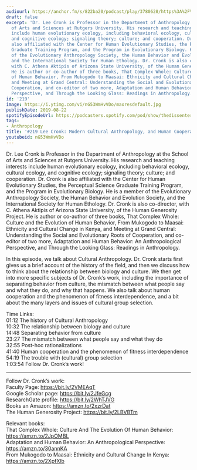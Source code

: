 ```yaml
---
audiourl: https://anchor.fm/s/822ba20/podcast/play/3780628/https%3A%2F%2Fd3ctxlq1ktw2nl.cloudfront.net%2Fproduction%2F2019-6-6%2F18281604-44100-2-6cfc591da3739.m4a
draft: false
excerpt: 'Dr. Lee Cronk is Professor in the Department of Anthropology at the School
  of Arts and Sciences at Rutgers University. His research and teaching interests
  include human evolutionary ecology, including behavioral ecology, cultural ecology,
  and cognitive ecology; signaling theory; culture; and cooperation. Dr. Cronk is
  also affiliated with the Center for Human Evolutionary Studies, the Perceptual Science
  Graduate Training Program, and the Program in Evolutionary Biology. He is a member
  of the Evolutionary Anthropology Society, the Human Behavior and Evolution Society,
  and the International Society for Human Ethology. Dr. Cronk is also co-director,
  with C. Athena Aktipis of Arizona State University, of the Human Generosity Project.
  He is author or co-author of three books, That Complex Whole: Culture and the Evolution
  of Human Behavior, From Mukogodo to Maasai: Ethnicity and Cultural Change in Kenya,
  and Meeting at Grand Central: Understanding the Social and Evolutionary Roots of
  Cooperation, and co-editor of two more, Adaptation and Human Behavior: An Anthropological
  Perspective, and Through the Looking Glass: Readings in Anthropology.'
id: '219'
image: https://i.ytimg.com/vi/nG53WmHvVDo/maxresdefault.jpg
publishDate: 2019-08-22
spotifyEpisodeUrl: https://podcasters.spotify.com/pod/show/thedissenter/episodes/219-Lee-Cronk-Modern-Cultural-Anthropology--And-Human-Cooperation-e4hsik
tags:
- Anthropology
title: '#219 Lee Cronk: Modern Cultural Anthropology, and Human Cooperation'
youtubeid: nG53WmHvVDo
---
```

<div class="timelinks">

Dr. Lee Cronk is Professor in the Department of Anthropology at the School of Arts and Sciences at Rutgers University. His research and teaching interests include human evolutionary ecology, including behavioral ecology, cultural ecology, and cognitive ecology; signaling theory; culture; and cooperation. Dr. Cronk is also affiliated with the Center for Human Evolutionary Studies, the Perceptual Science Graduate Training Program, and the Program in Evolutionary Biology. He is a member of the Evolutionary Anthropology Society, the Human Behavior and Evolution Society, and the International Society for Human Ethology. Dr. Cronk is also co-director, with C. Athena Aktipis of Arizona State University, of the Human Generosity Project. He is author or co-author of three books, That Complex Whole: Culture and the Evolution of Human Behavior, From Mukogodo to Maasai: Ethnicity and Cultural Change in Kenya, and Meeting at Grand Central: Understanding the Social and Evolutionary Roots of Cooperation, and co-editor of two more, Adaptation and Human Behavior: An Anthropological Perspective, and Through the Looking Glass: Readings in Anthropology.

In this episode, we talk about Cultural Anthropology. Dr. Cronk starts first gives us a brief account of the history of the field, and then we discuss how to think about the relationship between biology and culture. We then get into more specific subjects of Dr. Cronk’s work, including the importance of separating behavior from culture, the mismatch between what people say and what they do, and why that happens. We also talk about human cooperation and the phenomenon of fitness interdependence, and a bit about the many layers and issues of cultural group selection.

Time Links:  
<time>01:12</time> The history of Cultural Anthropology  
<time>10:32</time> The relationship between biology and culture  
<time>14:48</time> Separating behavior from culture                              
<time>23:27</time> The mismatch between what people say and what they do  
<time>32:55</time> Post-hoc rationalizations  
<time>41:40</time> Human cooperation and the phenomenon of fitness interdependence  
<time>54:19</time> The trouble with (cultural) group selection  
<time>1:03:54</time> Follow Dr. Cronk’s work!

---

Follow Dr. Cronk’s work:  
Faculty Page: https://bit.ly/2VMEAqT  
Google Scholar page: https://bit.ly/2JfeGcg  
ResearchGate profile: https://bit.ly/2WhTJVG  
Books an Amazon: https://amzn.to/2xzrDat  
The Human Generosity Project: https://bit.ly/2LBVBTm

Relevant books:  
That Complex Whole: Culture And The Evolution Of Human Behavior: https://amzn.to/2JpOMBL  
Adaptation and Human Behavior: An Anthropological Perspective: https://amzn.to/30annKA  
From Mukogodo to Maasai: Ethnicity and Cultural Change In Kenya: https://amzn.to/2XpfXlb
</div>

